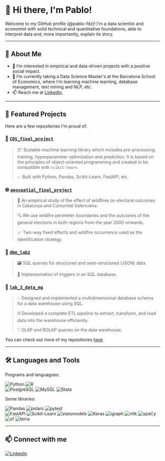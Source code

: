 # 👋 Hi there, I'm Pablo!

Welcome to my GitHub profile (@pablo-fdz)! I'm a data scientist and economist with solid technical and quantitative foundations, able to interpret data and, more importantly, explain its story.

---

## 🚀 About Me

- 👀 I’m interested in empirical and data-driven projects with a positive social impact.
- 🌱 I’m currently taking a Data Science Master's at the Barcelona School of Economics, where I'm learning machine learning, database management, text mining and NLP, etc.
- 📫 Reach me at [LinkedIn](www.linkedin.com/in/fernandez-alburquerque).

---

## 🌟 Featured Projects

Here are a few repositories I'm proud of:

### 🔧 [`CDS_final_project`](https://github.com/pablo-fdz/CDS_final_project)
> 📦 Scalable machine learning library which includes pre-processing, training, hyperparameter optimization and prediction. It is based on the principles of object-oriented programming and created to be compatible with `scikit-learn`.
> 
> ✅ Built with Python, Pandas, Scikit-Learn, FastAPI, etc. 

### 🌐 [`geospatial_final_project`](https://github.com/pablo-fdz/geospatial_final_project)
> 🧪 An empirical study of the effect of wildfires on electoral outcomes in Catalunya and Comunitat Valenciana.
> 
> 🔍 We use wildifre perimeter boundaries and the outcomes of the general elections in both regions from the year 2000 onwards.
> 
> 📈 Two-way fixed effects and wildfire occurrence used as the identification strategy.  

### 💽 [`dbm_lab2`](https://github.com/pablo-fdz/dbm_lab2)
> 🗃️ SQL queries for structured and semi-structured (JSON) data.
>
> 🚀 Implementation of triggers in an SQL database.  

### 🚛 [`lab_3_data_mg`](https://github.com/pablo-fdz/lab_3_data_mg)
> 💡 Designed and implemented a multidimensional database schema for a data warehouse using SQL.
>
> ⛓️ Developed a complete ETL pipeline to extract, transform, and load data into the warehouse efficiently.
>
> ❔ OLAP and ROLAP queries on the data warehouse.


You can check out more of my repositories [here](https://github.com/pablo-fdz?tab=repositories).

---

## 🛠️ Languages and Tools

Programs and languagues:

![Python](https://img.shields.io/badge/Python-3670A0?style=for-the-badge&logo=python&logoColor=ffdd54)
![R](https://img.shields.io/badge/R-276DC3?style=for-the-badge&logo=r&logoColor=white)	
![PostgreSQL](https://img.shields.io/badge/PostgreSQL-316192?style=for-the-badge&logo=postgresql&logoColor=white)
![MySQL](https://img.shields.io/badge/MySQL-4479A1?style=for-the-badge&logo=mysql&logoColor=white)
![Stata](https://img.shields.io/badge/Stata-1A4F9C?style=for-the-badge&logo=stata&logoColor=white)

Some libraries:

![Pandas](https://img.shields.io/badge/Pandas-150458?style=for-the-badge&logo=pandas)
![polars](https://img.shields.io/badge/polars-FFDD00?style=for-the-badge&logo=python&logoColor=black)
![pytest](https://img.shields.io/badge/pytest-0A9EDC?style=for-the-badge&logo=pytest&logoColor=white)	
![FastAPI](https://img.shields.io/badge/FastAPI-005571?style=for-the-badge&logo=fastapi)
![Scikit-Learn](https://img.shields.io/badge/Scikit--Learn-F7931E?style=for-the-badge&logo=scikit-learn&logoColor=white)
![statsmodels](https://img.shields.io/badge/statsmodels-003366?style=for-the-badge&logo=python&logoColor=white)	
![Keras](https://img.shields.io/badge/Keras-D00000?style=for-the-badge&logo=keras&logoColor=white)
![igraph](https://img.shields.io/badge/igraph-E84A27?style=for-the-badge&logo=python&logoColor=white)
![nltk](https://img.shields.io/badge/nltk-FFB300?style=for-the-badge&logo=python&logoColor=black)
![spaCy](https://img.shields.io/badge/spaCy-09A3D5?style=for-the-badge&logo=spacy&logoColor=white)
![sf](https://img.shields.io/badge/sf-2E8B57?style=for-the-badge&logo=r&logoColor=white)
![terra](https://img.shields.io/badge/terra-228B22?style=for-the-badge&logo=r&logoColor=white)

<!-- ---

## 📊 GitHub Stats

![Your GitHub stats](https://github-readme-stats.vercel.app/api?username=yourusername&show_icons=true&theme=default)
![Top Langs](https://github-readme-stats.vercel.app/api/top-langs/?username=yourusername&layout=compact&theme=default) -->

---

## 📫 Connect with me

[![LinkedIn](https://img.shields.io/badge/-LinkedIn-blue?style=flat-square&logo=linkedin)](https://linkedin.com/in/yourprofile)

<!---
pablo-fdz/pablo-fdz is a ✨ special ✨ repository because its `README.md` (this file) appears on your GitHub profile.
You can click the Preview link to take a look at your changes.
--->
